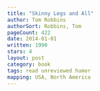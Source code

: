 ```yaml
---
title: "Skinny Legs and All"
author: Tom Robbins
authorSort: Robbins, Tom
pageCount: 422
date: 2014-01-01
written: 1990
stars: 4
layout: post
category: book
tags: read unreviewed humor
mapping: USA, North America
---
```

